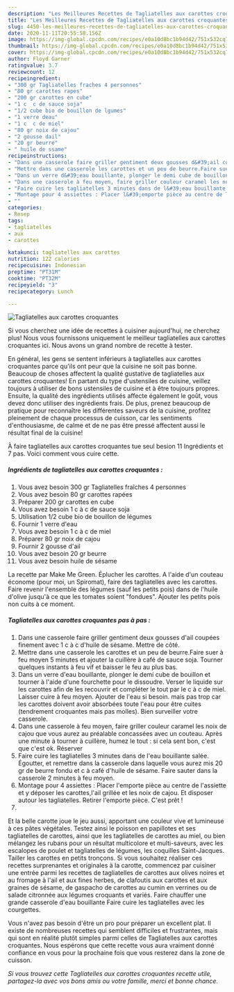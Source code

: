 ```yaml
---
description: "Les Meilleures Recettes de Tagliatelles aux carottes croquantes"
title: "Les Meilleures Recettes de Tagliatelles aux carottes croquantes"
slug: 4450-les-meilleures-recettes-de-tagliatelles-aux-carottes-croquantes
date: 2020-11-11T20:55:58.156Z
image: https://img-global.cpcdn.com/recipes/e0a10d8bc1b94d42/751x532cq70/tagliatelles-aux-carottes-croquantes-photo-principale-de-la-recette.jpg
thumbnail: https://img-global.cpcdn.com/recipes/e0a10d8bc1b94d42/751x532cq70/tagliatelles-aux-carottes-croquantes-photo-principale-de-la-recette.jpg
cover: https://img-global.cpcdn.com/recipes/e0a10d8bc1b94d42/751x532cq70/tagliatelles-aux-carottes-croquantes-photo-principale-de-la-recette.jpg
author: Floyd Garner
ratingvalue: 3.7
reviewcount: 12
recipeingredient:
- "300 gr Tagliatelles fraches 4 personnes"
- "80 gr carottes rapes"
- "200 gr carottes en cube"
- "1 c  c de sauce soja"
- "1/2 cube bio de bouillon de lgumes"
- "1 verre deau"
- "1 c  c de miel"
- "80 gr noix de cajou"
- "2 gousse dail"
- "20 gr beurre"
- " huile de ssame"
recipeinstructions:
- "Dans une casserole faire griller gentiment deux gousses d&#39;ail coupées finement avec 1 c à c d&#39;huile de sésame. Mettre de côté."
- "Mettre dans une casserole les carottes et un peu de beurre.Faire suer à feu moyen 5 minutes et ajouter la cuillère à café de sauce soja. Tourner quelques instants à feu vif et baisser le feu au plus bas."
- "Dans un verre d&#39;eau bouillante, plonger le demi cube de bouillon et tourner à l&#39;aide d&#39;une fourchette pour le dissoudre. Verser le liquide sur les carottes afin de les recouvrir et compléter le tout par le c à c de miel. Laisser cuire à feu moyen. Ajouter de l&#39;eau si besoin. mais pas trop car les carottes doivent avoir absorbées toute l&#39;eau pour être cuites (tendrement croquantes mais pas molles). Bien surveiller votre casserole."
- "Dans une casserole à feu moyen, faire griller couleur caramel les noix de cajou que vous aurez au préalable concassées avec un couteau. Après une minute à tourner à cuillère, humez le tout : si cela sent bon, c&#39;est que c&#39;est ok. Réserver"
- "Faire cuire les tagliatelles 3 minutes dans de l&#39;eau bouillante salée. Égoutter, et remettre dans la casserole dans laquelle vous aurez mis 20 gr de beurre fondu et c à café d&#39;huile de sésame. Faire sauter dans la casserole 2 minutes à feu moyen."
- "Montage pour 4 assiettes : Placer l&#39;emporte pièce au centre de l&#39;assiette et y déposer les carottes,l&#39;ail grillée et les noix de cajou. Et disposer autour les tagliatelles. Retirer l&#39;emporte pièce. C&#39;est prêt !"
- ""
categories:
- Resep
tags:
- tagliatelles
- aux
- carottes

katakunci: tagliatelles aux carottes 
nutrition: 122 calories
recipecuisine: Indonesian
preptime: "PT31M"
cooktime: "PT32M"
recipeyield: "3"
recipecategory: Lunch

---
```



![Tagliatelles aux carottes croquantes](https://img-global.cpcdn.com/recipes/e0a10d8bc1b94d42/751x532cq70/tagliatelles-aux-carottes-croquantes-photo-principale-de-la-recette.jpg)

Si vous cherchez une idée de recettes à cuisiner aujourd'hui, ne cherchez plus! Nous vous fournissons uniquement le meilleur tagliatelles aux carottes croquantes ici. Nous avons un grand nombre de recette à tester.

En général, les gens se sentent inférieurs à tagliatelles aux carottes croquantes parce qu'ils ont peur que la cuisine ne soit pas bonne. Beaucoup de choses affectent la qualité gustative de tagliatelles aux carottes croquantes! En partant du type d'ustensiles de cuisine, veillez toujours à utiliser de bons ustensiles de cuisine et à être toujours propres. Ensuite, la qualité des ingrédients utilisés affecte également le goût, vous devez donc utiliser des ingrédients frais. De plus, prenez beaucoup de pratique pour reconnaître les différentes saveurs de la cuisine, profitez pleinement de chaque processus de cuisson, car les sentiments d'enthousiasme, de calme et de ne pas être pressé affectent aussi le résultat final de la cuisine!

<!--inarticleads1-->

À faire tagliatelles aux carottes croquantes tue seul besion 11 Ingrédients et 7 pas. Voici comment vous cuire cette.

##### Ingrédients de tagliatelles aux carottes croquantes :

1. Vous avez besoin 300 gr Tagliatelles fraîches 4 personnes
1. Vous avez besoin 80 gr carottes rapées
1. Préparer 200 gr carottes en cube
1. Vous avez besoin 1 c à c de sauce soja
1. Utilisation 1/2 cube bio de bouillon de légumes
1. Fournir 1 verre d&#39;eau
1. Vous avez besoin 1 c à c de miel
1. Préparer 80 gr noix de cajou
1. Fournir 2 gousse d&#39;ail
1. Vous avez besoin 20 gr beurre
1. Vous avez besoin  huile de sésame


La recette par Make Me Green. Éplucher les carottes. A l&#39;aide d&#39;un couteau économe (pour moi, un Spiromat), faire des tagliatelles avec les carottes. Faire revenir l&#39;ensemble des légumes (sauf les petits pois) dans de l&#39;huile d&#39;olive jusqu&#39;à ce que les tomates soient &#34;fondues&#34;. Ajouter les petits pois non cuits à ce moment. 

<!--inarticleads2-->

##### Tagliatelles aux carottes croquantes pas à pas :

1. Dans une casserole faire griller gentiment deux gousses d&#39;ail coupées finement avec 1 c à c d&#39;huile de sésame. Mettre de côté.
1. Mettre dans une casserole les carottes et un peu de beurre.Faire suer à feu moyen 5 minutes et ajouter la cuillère à café de sauce soja. Tourner quelques instants à feu vif et baisser le feu au plus bas.
1. Dans un verre d&#39;eau bouillante, plonger le demi cube de bouillon et tourner à l&#39;aide d&#39;une fourchette pour le dissoudre. Verser le liquide sur les carottes afin de les recouvrir et compléter le tout par le c à c de miel. Laisser cuire à feu moyen. Ajouter de l&#39;eau si besoin. mais pas trop car les carottes doivent avoir absorbées toute l&#39;eau pour être cuites (tendrement croquantes mais pas molles). Bien surveiller votre casserole.
1. Dans une casserole à feu moyen, faire griller couleur caramel les noix de cajou que vous aurez au préalable concassées avec un couteau. Après une minute à tourner à cuillère, humez le tout : si cela sent bon, c&#39;est que c&#39;est ok. Réserver
1. Faire cuire les tagliatelles 3 minutes dans de l&#39;eau bouillante salée. Égoutter, et remettre dans la casserole dans laquelle vous aurez mis 20 gr de beurre fondu et c à café d&#39;huile de sésame. Faire sauter dans la casserole 2 minutes à feu moyen.
1. Montage pour 4 assiettes : Placer l&#39;emporte pièce au centre de l&#39;assiette et y déposer les carottes,l&#39;ail grillée et les noix de cajou. Et disposer autour les tagliatelles. Retirer l&#39;emporte pièce. C&#39;est prêt !
1. 


Et la belle carotte joue le jeu aussi, apportant une couleur vive et lumineuse à ces pâtes végétales. Testez ainsi le poisson en papillotes et ses tagliatelles de carottes, ainsi que les tagliatelles de carottes au miel, ou bien mélangez les rubans pour un résultat multicolore et multi-saveurs, avec les escalopes de poulet et tagliatelles de légumes, les coquilles Saint-Jacques. Tailler les carottes en petits tronçons. Si vous souhaitez réaliser ces recettes surprenantes et originales à la carotte, commencez par cuisiner une entrée parmi les recettes de tagliatelles de carottes aux olives noires et au fromage à l&#39;ail et aux fines herbes, de clafoutis aux carottes et aux graines de sésame, de gaspacho de carottes au cumin en verrines ou de salade citronnée aux légumes croquants et variés. Faire chauffer une grande casserole d&#39;eau bouillante Faire cuire les tagliatelles avec les courgettes. 

<!--inarticleads1-->

<p>
Vous n'avez pas besoin d'être un pro pour préparer un excellent plat. Il existe de nombreuses recettes qui semblent difficiles et frustrantes, mais qui sont en réalité plutôt simples parmi celles de Tagliatelles aux carottes croquantes. Nous espérons que cette recette vous aura vraiment donné confiance en vous pour la prochaine fois que vous resterez dans la zone de cuisson.
</p>

<p>
<i>Si vous trouvez cette Tagliatelles aux carottes croquantes recette utile, partagez-la avec vos bons amis ou votre famille, merci et bonne chance.</i>
</p>
